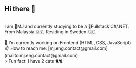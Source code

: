 ## Hi there 👋
<br>
I am 🦝MJ and currently studying to be a 🌱Fullstack C#/.NET.
<br>
From Malaysia 🇲🇾, Residing in Sweden 🇸🇪
<br><br>
 🔭 I’m currently working on Frontend (HTML, CSS, JavaScript)
 <br>
 📫 How to reach me: [mj.eng.contact@gmail.com](mailto:mj.eng.contact@gmail.com)
 <br>
 ⚡ Fun fact: I have 2 cats 🐈🐈


<!--
**MJ-Eng-codes/MJ-Eng-codes** is a ✨ _special_ ✨ repository because its `README.md` (this file) appears on your GitHub profile.

Here are some ideas to get you started:

- 🔭 I’m currently working on ...
- 🌱 I’m currently learning ...
- 👯 I’m looking to collaborate on ...
- 🤔 I’m looking for help with ...
- 💬 Ask me about ...
- 📫 How to reach me: ...
- 😄 Pronouns: ...
- ⚡ Fun fact: ...
-->
